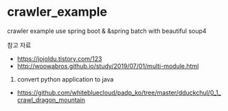 # crawler_example
crawler example use spring boot &amp; &spring batch with beautiful soup4

참고 자료 
  * https://jojoldu.tistory.com/123
  * http://woowabros.github.io/study/2019/07/01/multi-module.html

1. convert python application to java 
 * https://github.com/whitebluecloud/padp_ko/tree/master/dduckchul/0_1_crawl_dragon_mountain
